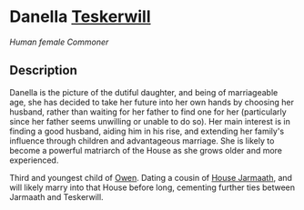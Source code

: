 # Danella [Teskerwill](../Organizations/Houses/Teskerwill.md)
*Human female Commoner*

## Description
Danella is the picture of the dutiful daughter, and being of marriageable age, she has decided to take her future into her own hands by choosing her husband, rather than waiting for her father to find one for her (particularly since her father seems unwilling or unable to do so). Her main interest is in finding a good husband, aiding him in his rise, and extending her family's influence through children and advantageous marriage. She is likely to become a powerful matriarch of the House as she grows older and more experienced.

Third and youngest child of [Owen](OwenTeskerwill.md). Dating a cousin of [House Jarmaath](Jarmaath.md), and will likely marry into that House before long, cementing further ties between Jarmaath and Teskerwill.
